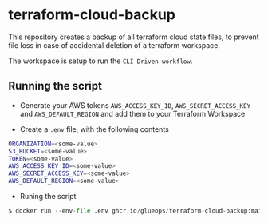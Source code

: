 # terraform-cloud-backup
This repository creates a backup of all terraform cloud state files, to prevent file loss in case of accidental deletion of a terraform workspace.

The workspace is setup to run the ```CLI Driven workflow```. 

## Running the script

- Generate your AWS tokens ```AWS_ACCESS_KEY_ID```, ```AWS_SECRET_ACCESS_KEY``` and ```AWS_DEFAULT_REGION``` and add them to your Terraform Workspace

- Create a ```.env``` file, with the following contents
```bash
ORGANIZATION=<some-value>
S3_BUCKET=<some-value>
TOKEN=<some-value>
AWS_ACCESS_KEY_ID=<some-value>
AWS_SECRET_ACCESS_KEY=<some-value>
AWS_DEFAULT_REGION=<some-value>
```

- Runing the script
```python
$ docker run --env-file .env ghcr.io/glueops/terraform-cloud-backup:main
```

